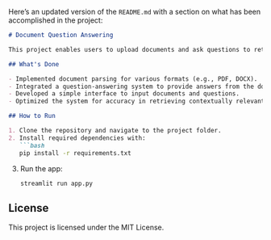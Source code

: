 Here’s an updated version of the `README.md` with a section on what has been accomplished in the project:

```markdown
# Document Question Answering

This project enables users to upload documents and ask questions to retrieve relevant answers based on the document's content.

## What's Done

- Implemented document parsing for various formats (e.g., PDF, DOCX).
- Integrated a question-answering system to provide answers from the document's text.
- Developed a simple interface to input documents and questions.
- Optimized the system for accuracy in retrieving contextually relevant answers.

## How to Run

1. Clone the repository and navigate to the project folder.
2. Install required dependencies with:
   ```bash
   pip install -r requirements.txt
   ```
3. Run the app:
   ```terminal
   streamlit run app.py
   ```

## License

This project is licensed under the MIT License.
